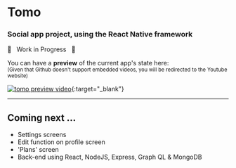 # Tomo
### Social app project, using the React Native framework
🚧 &nbsp; Work in Progress &nbsp; 🚧

You can have a **preview** of the current app's state here:  
<sub>(Given that Github doesn't support embedded videos, you will be redirected to the Youtube website)<sub>

[![tomo preview video](https://i.imgur.com/uDbRXdM.jpg)](https://www.youtube.com/watch?v=v8XWVDoJ5_U){:target="_blank"}

___


## Coming next ...

* Settings screens
* Edit function on profile screen
* 'Plans' screen
* Back-end using React, NodeJS, Express, Graph QL & MongoDB
